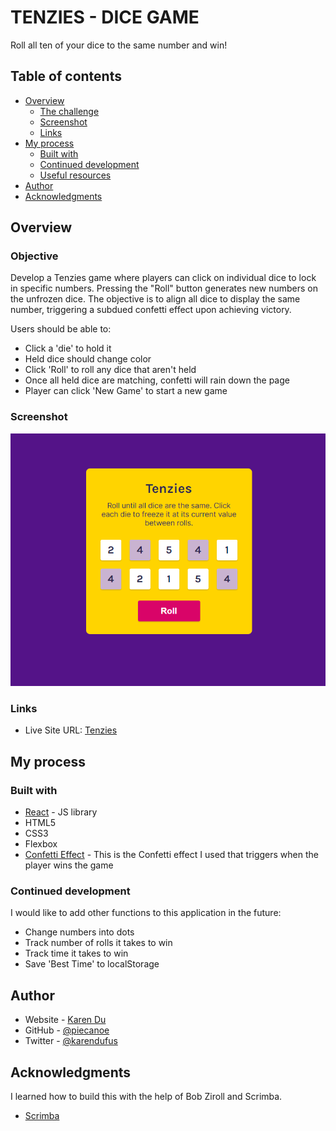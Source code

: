# TENZIES - DICE GAME

Roll all ten of your dice to the same number and win!

## Table of contents

- [Overview](#overview)
  - [The challenge](#the-challenge)
  - [Screenshot](#screenshot)
  - [Links](#links)
- [My process](#my-process)
  - [Built with](#built-with)
  - [Continued development](#continued-development)
  - [Useful resources](#useful-resources)
- [Author](#author)
- [Acknowledgments](#acknowledgments)

## Overview

### Objective


Develop a Tenzies game where players can click on individual dice to lock in specific numbers. Pressing the "Roll" button generates new numbers on the unfrozen dice. The objective is to align all dice to display the same number, triggering a subdued confetti effect upon achieving victory.

Users should be able to:

- Click a 'die' to hold it
- Held dice should change color
- Click 'Roll' to roll any dice that aren't held
- Once all held dice are matching, confetti will rain down the page
- Player can click 'New Game' to start a new game

### Screenshot

![](./screenshots/tenzies_screenshot.png)


### Links

- Live Site URL: [Tenzies](https://tenzies-online.netlify.app)

## My process

### Built with

- [React](https://reactjs.org/) - JS library
- HTML5
- CSS3
- Flexbox
- [Confetti Effect](https://github.com/alampros/react-confetti?tab=readme-ov-file#readme) - This is the Confetti effect I used that triggers when the player wins the game

### Continued development

I would like to add other functions to this application in the future:
- Change numbers into dots
- Track number of rolls it takes to win
- Track time it takes to win
- Save 'Best Time' to localStorage

## Author

- Website - [Karen Du](https://karendu.netlify.app)
- GitHub - [@piecanoe](https://github.com/piecanoe)
- Twitter - [@karendufus](https://www.twitter.com/karendufus)

## Acknowledgments

I learned how to build this with the help of Bob Ziroll and Scrimba.
- [Scrimba](https://scrimba.com/learn/learnreact)

